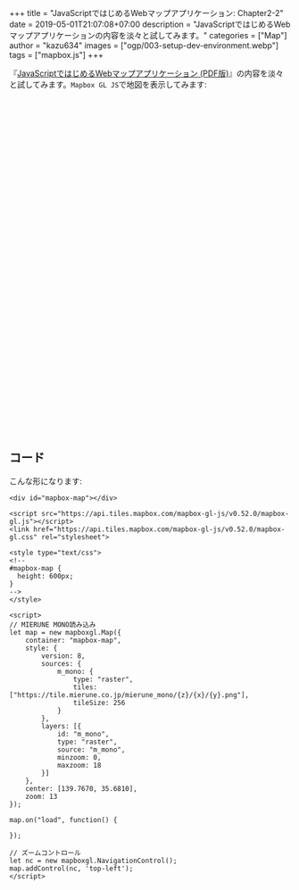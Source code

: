 +++
title = "JavaScriptではじめるWebマップアプリケーション: Chapter2-2"
date = 2019-05-01T21:07:08+07:00
description = "JavaScriptではじめるWebマップアプリケーションの内容を淡々と試してみます。"
categories = ["Map"]
author = "kazu634"
images = ["ogp/003-setup-dev-environment.webp"]
tags = ["mapbox.js"]
+++

『[JavaScriptではじめるWebマップアプリケーション \(PDF版\)](https://booth.pm/ja/items/1314906)』の内容を淡々と試してみます。`Mapbox GL JS`で地図を表示してみます:

<div id="mapbox-map"></div>

<script src="https://api.tiles.mapbox.com/mapbox-gl-js/v0.52.0/mapbox-gl.js"></script>
<link href="https://api.tiles.mapbox.com/mapbox-gl-js/v0.52.0/mapbox-gl.css" rel="stylesheet">

<style type="text/css">
<!--
#mapbox-map {
  height: 600px;
}
-->
</style>

<script>
// MIERUNE MONO読み込み
let map = new mapboxgl.Map({
    container: "mapbox-map",
    style: {
        version: 8,
        sources: {
            m_mono: {
                type: "raster",
                tiles: ["https://tile.mierune.co.jp/mierune_mono/{z}/{x}/{y}.png"],
                tileSize: 256
            }
        },
        layers: [{
            id: "m_mono",
            type: "raster",
            source: "m_mono",
            minzoom: 0,
            maxzoom: 18
        }]
    },
    center: [139.7670, 35.6810],
    zoom: 13
});

map.on("load", function() {

});

// ズームコントロール
let nc = new mapboxgl.NavigationControl();
map.addControl(nc, 'top-left');
</script>

## コード
こんな形になります:

```
<div id="mapbox-map"></div>

<script src="https://api.tiles.mapbox.com/mapbox-gl-js/v0.52.0/mapbox-gl.js"></script>
<link href="https://api.tiles.mapbox.com/mapbox-gl-js/v0.52.0/mapbox-gl.css" rel="stylesheet">

<style type="text/css">
<!--
#mapbox-map {
  height: 600px;
}
-->
</style>

<script>
// MIERUNE MONO読み込み
let map = new mapboxgl.Map({
    container: "mapbox-map",
    style: {
        version: 8,
        sources: {
            m_mono: {
                type: "raster",
                tiles: ["https://tile.mierune.co.jp/mierune_mono/{z}/{x}/{y}.png"],
                tileSize: 256
            }
        },
        layers: [{
            id: "m_mono",
            type: "raster",
            source: "m_mono",
            minzoom: 0,
            maxzoom: 18
        }]
    },
    center: [139.7670, 35.6810],
    zoom: 13
});

map.on("load", function() {

});

// ズームコントロール
let nc = new mapboxgl.NavigationControl();
map.addControl(nc, 'top-left');
</script>
```
